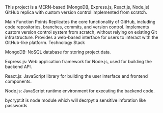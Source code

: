 This project is a MERN-based (MongoDB, Express.js, React.js, Node.js) GitHub replica with custom version control implemented from scratch.

Main Function Points
Replicates the core functionality of GitHub, including code repositories, branches, commits, and version control.
Implements custom version control system from scratch, without relying on existing Git infrastructure.
Provides a web-based interface for users to interact with the GitHub-like platform.
Technology Stack

MongoDB: NoSQL database for storing project data.

Express.js: Web application framework for Node.js, used for building the backend API.

React.js: JavaScript library for building the user interface and frontend components.

Node.js: JavaScript runtime environment for executing the backend code.

bycrypt:it is node module which will decrpyt a sensitive inforation like passwords

